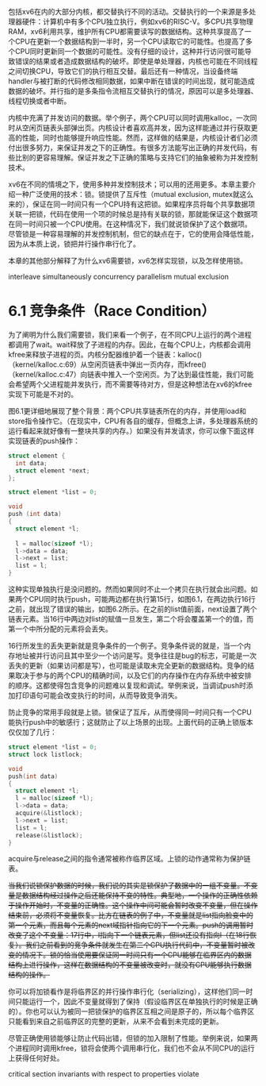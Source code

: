 包括xv6在内的大部分内核，都交替执行不同的活动。交替执行的一个来源是多处理器硬件：计算机中有多个CPU独立执行，例如xv6的RISC-V。多CPU共享物理RAM，xv6利用共享，维护所有CPU都需要读写的数据结构。这种共享提高了一个CPU在更新一个数据结构到一半时，另一个CPU读取它的可能性。也提高了多个CPU同时更新同一个数据的可能性。没有仔细的设计，这种并行访问很可能导致错误的结果或者造成数据结构的破坏。即使是单处理器，内核也可能在不同线程之间切换CPU，导致它们的执行相互交替。最后还有一种情况，当设备终端handler与被打断的代码修改相同数据，如果中断在错误的时间出现，就可能造成数据的破坏。并行指的是多条指令流相互交替执行的情况，原因可以是多处理器、线程切换或者中断。

内核中充满了并发访问的数据。举个例子，两个CPU可以同时调用kalloc，一次同时从空闲页链表头部弹出页。内核设计者喜欢高并发，因为这样能通过并行获取更高的性能，同时也能够提升响应性能。然而，这样做的结果是，内核设计者们必须付出很多努力，来保证并发之下的正确性。有很多方法能写出正确的并发代码，有些比别的更容易理解。保证并发之下正确的策略与支持它们的抽象被称为并发控制技术。

xv6在不同的情境之下，使用多种并发控制技术；可以用的还用更多。本章主要介绍一种广泛使用的技术：锁。锁提供了互斥性（mutual exclusion, mutex就这么来的），保证在同一时间只有一个CPU持有这把锁。如果程序员将每个共享数据项关联一把锁，代码在使用一个项的时候总是持有关联的锁，那就能保证这个数据项在同一时间只被一个CPU使用。在这种情况下，我们就说锁保护了这个数据项。尽管锁是一种容易理解的并发控制机制，但它的缺点在于，它的使用会降低性能，因为从本质上说，锁把并行操作串行化了。

本章的其他部分解释了为什么xv6需要锁，xv6怎样实现锁，以及怎样使用锁。

interleave  simultaneously  concurrency  parallelism  mutual exclusion

# 6.1 竞争条件（Race Condition）

为了阐明为什么我们需要锁，我们来看一个例子，在不同CPU上运行的两个进程都调用了wait。wait释放了子进程的内存。因此，在每个CPU上，内核都会调用kfree来释放子进程的页。内核分配器维护着一个链表：kalloc()（kernel/kalloc.c:69）从空闲页链表中弹出一页内存，而kfree()（kernel/kalloc.c:47）向链表中推入一个空闲页。为了达到最佳性能，我们可能会希望两个父进程能并发执行，而不需要等待对方，但是这种想法在xv6的kfree实现下可能是不对的。

图6.1更详细地展现了整个背景：两个CPU共享链表所在的内存，并使用load和store指令操作它。（在现实中，CPU有各自的缓存，但概念上讲，多处理器系统的运行看起来就好像有一整块共享的内存。）如果没有并发请求，你可以像下面这样实现链表的push操作：

```C
struct element {
  int data;
  struct element *next;
};

struct element *list = 0;

void
push (int data)
{
  struct element *l;
  
  l = malloc(sizeof *l);
  l->data = data;
  l->next = list;
  list = l;
}
```

这种实现单独执行是没问题的。然而如果同时不止一个拷贝在执行就会出问题。如果两个CPU同时执行push，可能两边都在执行第15行，如图6.1，在两边执行16行之前，就出现了错误的输出，如图6.2所示。在之前的list值前面，next设置了两个链表元素。当16行中两边对list的赋值一旦发生，第二个将会覆盖第一个的值，而第一个中所分配的元素将会丢失。

16行所发生的丢失更新就是竞争条件的一个例子。竞争条件说的就是，当一个内存地址被并行访问且其中至少一个访问是写。竞争往往是bug的标志，可能是一次丢失的更新（如果访问都是写），也可能是读取未完全更新的数据结构。竞争的结果取决于参与的两个CPU的精确时间，以及它们的内存操作在内存系统中被安排的顺序。这都使得包含竞争的问题难以复现和调试。举例来说，当调试push时添加打印语句可能会改变执行的时间，从而导致竞争消失。

防止竞争的常用手段就是上锁。锁保证了互斥，从而使得同一时间只有一个CPU能执行push中的敏感行；这就防止了以上场景的出现。上面代码的正确上锁版本仅仅加了几行：
```C
struct element *list = 0;
struct lock listlock;

void
push(int data)
{
  struct element *l;
  l = malloc(sizeof *l);
  l->data = data;
  acquire(&listlock);
  l->next = list;
  list = l;
  release(&listlock);
}
```
acquire与release之间的指令通常被称作临界区域。上锁的动作通常称为保护链表。

~~当我们说锁保护数据的时候，我们说的其实是锁保护了数据中的一组不变量。不变量是数据结构经过操作之后还能保持不变的特性。典型地，一个操作的正确性依赖于操作开始时，不变量的正确性。这个操作中间可能会暂时改变不变量，但在操作结束前，必须将不变量恢复。比方在链表的例子中，不变量就是list指向脸变中的第一个元素，而且每个元素的next域指针指向它的下一个元素。push的调用暂时改变了这个不变量：17行中，l指向下一个链表元素，但list还没有指向l（在18行恢复）。我们之前看到的竞争条件就发生在第二个CPU执行代码中，不变量暂时被改变的情况下。锁的恰当使用要保证同一时间只有一个CPU能够在临界区内的数据结构上进行操作，这样在数据结构的不变量被改变时，就没有CPU能够执行数据结构的操作。~~

你可以将加锁看作是将临界区的并行操作串行化（serializing），这样他们同一时间只能运行一个，因此不变量就得到了保持（假设临界区在单独执行的时候是正确的）。你也可以认为被同一把锁保护的临界区互相之间是原子的，所以每个临界区只能看到来自之前临界区的完整的更新，从来不会看到未完成的更新。

尽管正确使用锁能够让防止代码出错，但锁的加入限制了性能。举例来说，如果两个进程同时调用kfree，锁将会使两个调用串行化，我们也不会从不同CPU的运行上获得任何好处。

critical section  invariants  with respect to  properties  violate
